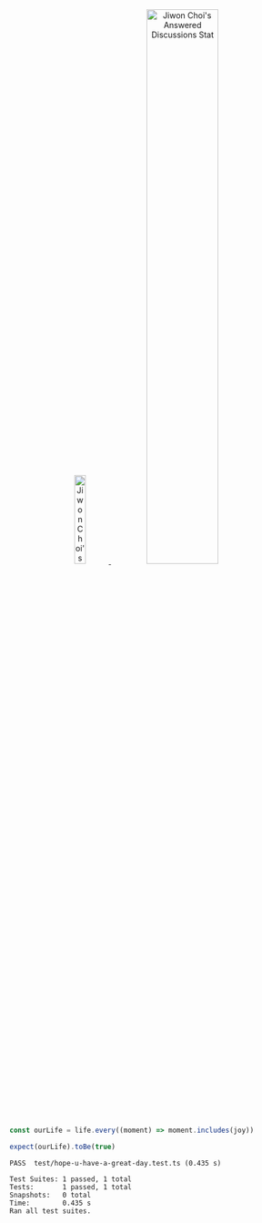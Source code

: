<div align="center">
  <a href="https://www.credly.com/badges/acf8b0bc-2952-4ee1-ac3b-7ab91478ddbb">
    <img src="https://images.credly.com/size/340x340/images/b9feab85-1a43-4f6c-99a5-631b88d5461b/image.png" alt="Jiwon Choi's AWS Certified Developer - Associate Badge" style="width: 20%" />
  </a>
  <img src="https://answered.vercel.app/api?username=devjiwonchoi" alt="Jiwon Choi's Answered Discussions Stat" style="width: 50%" />
</div>

```js
const ourLife = life.every((moment) => moment.includes(joy))

expect(ourLife).toBe(true)
```

```
PASS  test/hope-u-have-a-great-day.test.ts (0.435 s)

Test Suites: 1 passed, 1 total
Tests:       1 passed, 1 total
Snapshots:   0 total
Time:        0.435 s
Ran all test suites.
```
